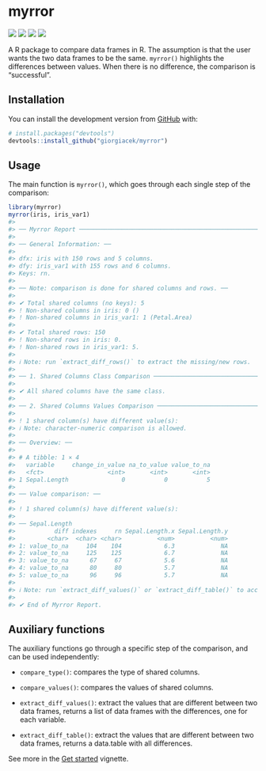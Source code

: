 
<!-- README.md is generated from README.Rmd. Please edit that file -->

# myrror

<!-- badges: start -->

[![](https://www.r-pkg.org/badges/version/myrror?color=orange)](https://cran.r-project.org/package=myrror)
[![](https://img.shields.io/badge/devel%20version-0.0.0.9001-blue.svg)](https://github.com/giorgiacek/myrror)
[![](https://codecov.io/gh/giorgiacek/myrror/branch/main/graph/badge.svg)](https://app.codecov.io/gh/giorgiacek/myrror)
[![](https://img.shields.io/badge/lifecycle-experimental-orange.svg)](https://lifecycle.r-lib.org/articles/stages.html#experimental)

<!-- badges: end -->

A R package to compare data frames in R. The assumption is that the user
wants the two data frames to be the same. `myrror()` highlights the
differences between values. When there is no difference, the comparison
is “successful”.

## Installation

You can install the development version from
[GitHub](https://github.com/) with:

``` r
# install.packages("devtools")
devtools::install_github("giorgiacek/myrror")
```

## Usage

The main function is `myrror()`, which goes through each single step of
the comparison:

``` r
library(myrror)
myrror(iris, iris_var1)
#> 
#> ── Myrror Report ───────────────────────────────────────────────────────────────
#> 
#> ── General Information: ──
#> 
#> dfx: iris with 150 rows and 5 columns.
#> dfy: iris_var1 with 155 rows and 6 columns.
#> Keys: rn.
#> 
#> ── Note: comparison is done for shared columns and rows. ──
#> 
#> ✔ Total shared columns (no keys): 5
#> ! Non-shared columns in iris: 0 ()
#> ! Non-shared columns in iris_var1: 1 (Petal.Area)
#> 
#> ✔ Total shared rows: 150
#> ! Non-shared rows in iris: 0.
#> ! Non-shared rows in iris_var1: 5.
#> 
#> ℹ Note: run `extract_diff_rows()` to extract the missing/new rows.
#> 
#> ── 1. Shared Columns Class Comparison ──────────────────────────────────────────
#> 
#> ✔ All shared columns have the same class.
#> 
#> ── 2. Shared Columns Values Comparison ─────────────────────────────────────────
#> 
#> ! 1 shared column(s) have different value(s):
#> ℹ Note: character-numeric comparison is allowed.
#> 
#> ── Overview: ──
#> 
#> # A tibble: 1 × 4
#>   variable     change_in_value na_to_value value_to_na
#>   <fct>                  <int>       <int>       <int>
#> 1 Sepal.Length               0           0           5
#> 
#> ── Value comparison: ──
#> 
#> ! 1 shared column(s) have different value(s):
#> 
#> ── Sepal.Length
#>           diff indexes     rn Sepal.Length.x Sepal.Length.y
#>         <char>  <char> <char>          <num>          <num>
#> 1: value_to_na     104    104            6.3             NA
#> 2: value_to_na     125    125            6.7             NA
#> 3: value_to_na      67     67            5.6             NA
#> 4: value_to_na      80     80            5.7             NA
#> 5: value_to_na      96     96            5.7             NA
#> 
#> ℹ Note: run `extract_diff_values()` or `extract_diff_table()` to access the results in list or table format.
#> 
#> ✔ End of Myrror Report.
```

## Auxiliary functions

The auxiliary functions go through a specific step of the comparison,
and can be used independently:

- `compare_type()`: compares the type of shared columns.

- `compare_values()`: compares the values of shared columns.

- `extract_diff_values()`: extract the values that are different between
  two data frames, returns a list of data frames with the differences,
  one for each variable.

- `extract_diff_table()`: extract the values that are different between
  two data frames, returns a data.table with all differences.

See more in the [Get
started](https://giocek.github.io/myrror/articles/myrror.html) vignette.
